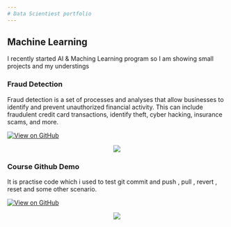 ```yaml
---
# Data Scientiest portfolio
---
```


## Machine Learning

I recently started AI & Maching Learning program so I am showing small projects and my understings 

### Fraud Detection

Fraud detection is a set of processes and analyses that allow businesses to identify and prevent unauthorized financial activity. This can include fraudulent credit card transactions, identify theft, cyber hacking, insurance scams, and more.

[![View on GitHub](https://img.shields.io/badge/GitHub-View_on_GitHub-blue?logo=GitHub)](https://github.com/sajankedia/fraud_detection)

<center><img src="images/course.png"/></center>

### Course Github Demo

It is practise code which i used to test git commit and push , pull , revert , reset and some other scenario.

[![View on GitHub](https://img.shields.io/badge/GitHub-View_on_GitHub-blue?logo=GitHub)](https://github.com/upgrad-edu/Course)


<center><img src="images/course.png"/></center>
